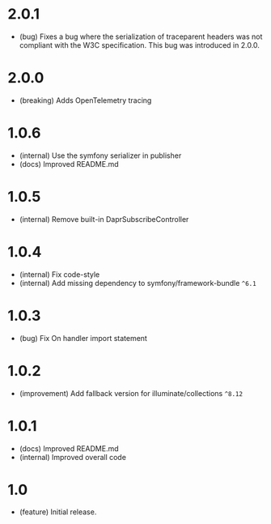# 2.0.1

- (bug) Fixes a bug where the serialization of traceparent headers was not compliant with the W3C specification. This bug was introduced in 2.0.0.

# 2.0.0

- (breaking) Adds OpenTelemetry tracing

# 1.0.6

- (internal) Use the symfony serializer in publisher
- (docs) Improved README.md

# 1.0.5

- (internal) Remove built-in DaprSubscribeController

# 1.0.4

- (internal) Fix code-style
- (internal) Add missing dependency to symfony/framework-bundle `^6.1`

# 1.0.3

- (bug) Fix On handler import statement

# 1.0.2

- (improvement) Add fallback version for illuminate/collections `^8.12`

# 1.0.1

- (docs) Improved README.md
- (internal) Improved overall code 

# 1.0

- (feature) Initial release.